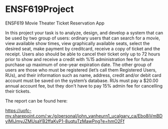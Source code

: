 # ENSF619Project
ENSF619 Movie Theater Ticket Reservation App

In this project your task is to analyze, design, and develop a system that can be used by two group of users: ordinary users that can search for a movie, view available show times, view graphically available seats, select the desired seat, make payment by creditcard, receive a copy of ticket and the receipt. Users also should be able to cancel their ticket only up to 72 hours prior to show and receive a credit with %15 administration fee for future purchase up maximum of one-year expiration date. The other group of users are those who must be registered (let’s call them Registered Users, RUs), and their information such as name, address, credit and/or debit card account must be saved on the system’s database. RUs must pay a $20.00 annual account fee, but they don't have to pay 15% admin fee for cancelling their tickets.

The report can be found here:

https://uofc-my.sharepoint.com/:w:/g/personal/john_vanheurn1_ucalgary_ca/Ebo8iVmBDylMiJmyJZMUsaYB2ffaKyP1-8uqtuTzMawPng?e=hmO2Ff


